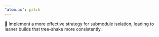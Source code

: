 ```yaml
---
"atom.io": patch
---
```


🚚 Implement a more effective strategy for submodule isolation, leading to leaner builds that tree-shake more consistently.
